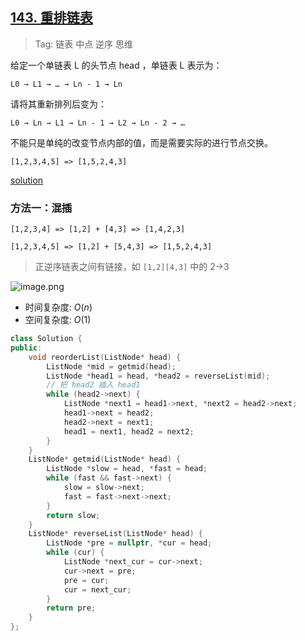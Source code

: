 ## [143. 重排链表](https://leetcode.cn/problems/reorder-list/description/)

> Tag: 链表 中点 逆序 思维

给定一个单链表 L 的头节点 head ，单链表 L 表示为：
```
L0 → L1 → … → Ln - 1 → Ln
```
请将其重新排列后变为：
```
L0 → Ln → L1 → Ln - 1 → L2 → Ln - 2 → …
```
不能只是单纯的改变节点内部的值，而是需要实际的进行节点交换。

```
[1,2,3,4,5] => [1,5,2,4,3]
```

[solution](https://leetcode.cn/problems/reorder-list/solutions/1999276/mei-xiang-ming-bai-yi-ge-shi-pin-jiang-t-u66q/)

### 方法一：混插

```
[1,2,3,4] => [1,2] + [4,3] => [1,4,2,3]

[1,2,3,4,5] => [1,2] + [5,4,3] => [1,5,2,4,3]
```

> 正逆序链表之间有链接，如 `[1,2][4,3]` 中的 2->3

![image.png](https://imgs.alfly.cn/07c309f603b34b8c.png)


* 时间复杂度: ${O(n)}$
* 空间复杂度: ${O(1)}$
```cpp
class Solution {
public:
    void reorderList(ListNode* head) {
        ListNode *mid = getmid(head);
        ListNode *head1 = head, *head2 = reverseList(mid);
        // 把 head2 插入 head1
        while (head2->next) {
            ListNode *next1 = head1->next, *next2 = head2->next;
            head1->next = head2;
            head2->next = next1;
            head1 = next1, head2 = next2;
        }
    }
    ListNode* getmid(ListNode* head) {
        ListNode *slow = head, *fast = head;
        while (fast && fast->next) {
            slow = slow->next;
            fast = fast->next->next;
        }
        return slow;
    }
    ListNode* reverseList(ListNode* head) {
        ListNode *pre = nullptr, *cur = head;
        while (cur) {
            ListNode *next_cur = cur->next;
            cur->next = pre;
            pre = cur;
            cur = next_cur;
        }
        return pre;
    }
};
```
